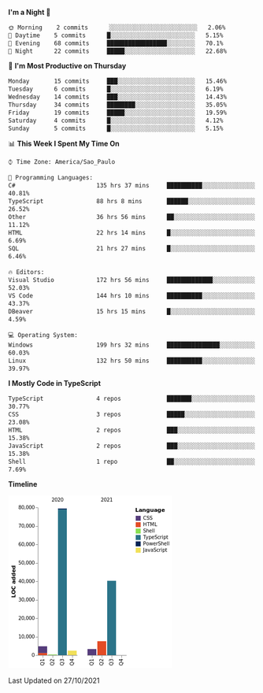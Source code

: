 <!--START_SECTION:waka-->
**I'm a Night 🦉** 

```text
🌞 Morning    2 commits      ░░░░░░░░░░░░░░░░░░░░░░░░░   2.06% 
🌆 Daytime    5 commits      █░░░░░░░░░░░░░░░░░░░░░░░░   5.15% 
🌃 Evening    68 commits     █████████████████░░░░░░░░   70.1% 
🌙 Night      22 commits     █████░░░░░░░░░░░░░░░░░░░░   22.68%

```
📅 **I'm Most Productive on Thursday** 

```text
Monday       15 commits     ███░░░░░░░░░░░░░░░░░░░░░░   15.46% 
Tuesday      6 commits      █░░░░░░░░░░░░░░░░░░░░░░░░   6.19% 
Wednesday    14 commits     ███░░░░░░░░░░░░░░░░░░░░░░   14.43% 
Thursday     34 commits     ████████░░░░░░░░░░░░░░░░░   35.05% 
Friday       19 commits     █████░░░░░░░░░░░░░░░░░░░░   19.59% 
Saturday     4 commits      █░░░░░░░░░░░░░░░░░░░░░░░░   4.12% 
Sunday       5 commits      █░░░░░░░░░░░░░░░░░░░░░░░░   5.15%

```


📊 **This Week I Spent My Time On** 

```text
⌚︎ Time Zone: America/Sao_Paulo

💬 Programming Languages: 
C#                       135 hrs 37 mins     ██████████░░░░░░░░░░░░░░░   40.81% 
TypeScript               88 hrs 8 mins       ██████░░░░░░░░░░░░░░░░░░░   26.52% 
Other                    36 hrs 56 mins      ██░░░░░░░░░░░░░░░░░░░░░░░   11.12% 
HTML                     22 hrs 14 mins      █░░░░░░░░░░░░░░░░░░░░░░░░   6.69% 
SQL                      21 hrs 27 mins      █░░░░░░░░░░░░░░░░░░░░░░░░   6.46%

🔥 Editors: 
Visual Studio            172 hrs 56 mins     █████████████░░░░░░░░░░░░   52.03% 
VS Code                  144 hrs 10 mins     ██████████░░░░░░░░░░░░░░░   43.37% 
DBeaver                  15 hrs 15 mins      █░░░░░░░░░░░░░░░░░░░░░░░░   4.59%

💻 Operating System: 
Windows                  199 hrs 32 mins     ███████████████░░░░░░░░░░   60.03% 
Linux                    132 hrs 50 mins     ██████████░░░░░░░░░░░░░░░   39.97%

```

**I Mostly Code in TypeScript** 

```text
TypeScript               4 repos             ███████░░░░░░░░░░░░░░░░░░   30.77% 
CSS                      3 repos             █████░░░░░░░░░░░░░░░░░░░░   23.08% 
HTML                     2 repos             ███░░░░░░░░░░░░░░░░░░░░░░   15.38% 
JavaScript               2 repos             ███░░░░░░░░░░░░░░░░░░░░░░   15.38% 
Shell                    1 repo              ██░░░░░░░░░░░░░░░░░░░░░░░   7.69%

```


**Timeline**

![Chart not found](https://raw.githubusercontent.com/jonhoffmam/jonhoffmam/master/charts/bar_graph.png) 


 Last Updated on 27/10/2021
<!--END_SECTION:waka-->
